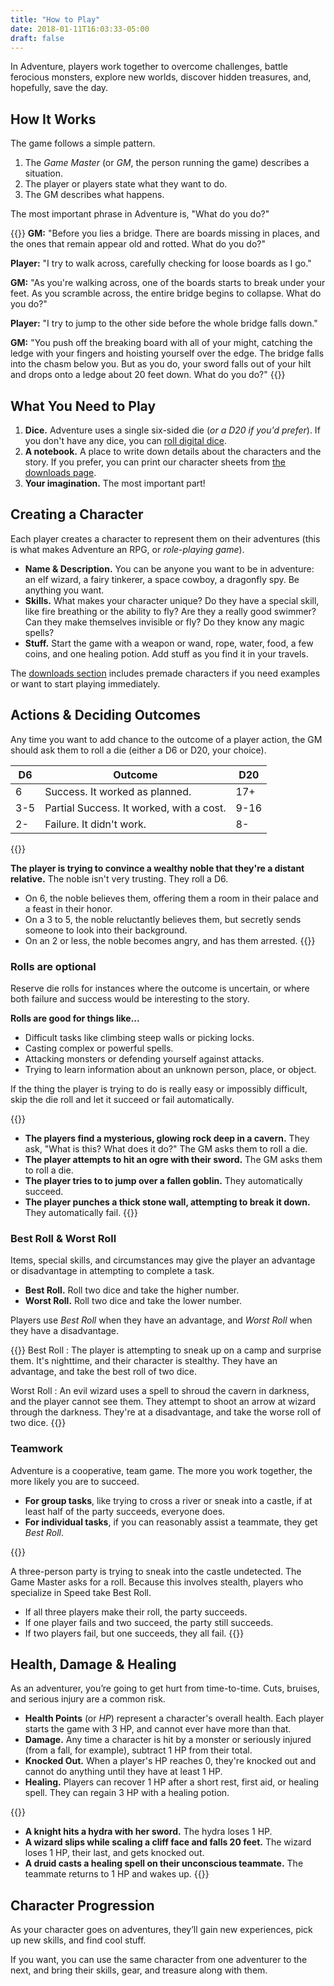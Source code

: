 ```yaml
---
title: "How to Play"
date: 2018-01-11T16:03:33-05:00
draft: false
---
```


In Adventure, players work together to overcome challenges, battle ferocious monsters, explore new worlds, discover hidden treasures, and, hopefully, save the day.

<div data-toc="Table of Content"></div>



## How It Works

The game follows a simple pattern.

1. The _Game Master_ (or _GM_, the person running the game) describes a situation.
2. The player or players state what they want to do.
3. The GM describes what happens.

The most important phrase in Adventure is, "What do you do?"

{{<callout title="Example">}}
**GM:** "Before you lies a bridge. There are boards missing in places, and the ones that remain appear old and rotted. What do you do?"

**Player:** "I try to walk across, carefully checking for loose boards as I go."

**GM:** "As you're walking across, one of the boards starts to break under your feet. As you scramble across, the entire bridge begins to collapse. What do you do?"

**Player:** "I try to jump to the other side before the whole bridge falls down."

**GM:** "You push off the breaking board with all of your might, catching the ledge with your fingers and hoisting yourself over the edge. The bridge falls into the chasm below you. But as you do, your sword falls out of your hilt and drops onto a ledge about 20 feet down. What do you do?"
{{</callout>}}



## What You Need to Play

1. **Dice.** Adventure uses a single six-sided die (_or a D20 if you'd prefer_). If you don't have any dice, you can [roll digital dice](/dice/).
2. **A notebook.** A place to write down details about the characters and the story. If you prefer, you can print our character sheets from [the downloads page](/downloads).
3. **Your imagination.** The most important part!



## Creating a Character

Each player creates a character to represent them on their adventures (this is what makes Adventure an RPG, or _role-playing game_).

- **Name & Description.** You can be anyone you want to be in adventure: an elf wizard, a fairy tinkerer, a space cowboy, a dragonfly spy. Be anything you want.
- **Skills.** What makes your character unique? Do they have a special skill, like fire breathing or the ability to fly? Are they a really good swimmer? Can they make themselves invisible or fly? Do they know any magic spells?
- **Stuff.** Start the game with a weapon or wand, rope, water, food, a few coins, and one healing potion. Add stuff as you find it in your travels.

The [downloads section](/downloads) includes premade characters if you need examples or want to start playing immediately.

<!-- @TODO: move to GM page. _Players may want to use a toy, figurine, or paper cut-out to represent their character while they play._ -->



## Actions & Deciding Outcomes

Any time you want to add chance to the outcome of a player action, the GM should ask them to roll a die (either a D6 or D20, your choice).

| D6  | Outcome                                  | D20   |
|-----|------------------------------------------|-------|
| 6   | Success. It worked as planned.           | 17+   |
| 3-5 | Partial Success. It worked, with a cost. | 9-16  |
| 2-  | Failure. It didn't work.                 | 8-    |

{{<callout title="Example">}}

<p class="margin-bottom-small"><strong>The player is trying to convince a wealthy noble that they're a distant relative.</strong> The noble isn't very trusting. They roll a D6.</p>

- On 6, the noble believes them, offering them a room in their palace and a feast in their honor.
- On a 3 to 5, the noble reluctantly believes them, but secretly sends someone to look into their background.
- On an 2 or less, the noble becomes angry, and has them arrested.
{{</callout>}}

### Rolls are optional

Reserve die rolls for instances where the outcome is uncertain, or where both failure and success would be interesting to the story.

<p class="margin-bottom-small"><strong>Rolls are good for things like...</strong></p>

- Difficult tasks like climbing steep walls or picking locks.
- Casting complex or powerful spells.
- Attacking monsters or defending yourself against attacks.
- Trying to learn information about an unknown person, place, or object.

If the thing the player is trying to do is really easy or impossibly difficult, skip the die roll and let it succeed or fail automatically.

{{<callout title="Examples">}}
- **The players find a mysterious, glowing rock deep in a cavern.** They ask, "What is this? What does it do?" The GM asks them to roll a die.
- **The player attempts to hit an ogre with their sword.** The GM asks them to roll a die.
- **The player tries to to jump over a fallen goblin.** They automatically succeed.
- **The player punches a thick stone wall, attempting to break it down.** They automatically fail.
{{</callout>}}

### Best Roll & Worst Roll

Items, special skills, and circumstances may give the player an advantage or disadvantage in attempting to complete a task.

- **Best Roll.** Roll two dice and take the higher number.
- **Worst Roll.** Roll two dice and take the lower number.

Players use _Best Roll_ when they have an advantage, and _Worst Roll_ when they have a disadvantage.

{{<callout title="Examples">}}
Best Roll
: The player is attempting to sneak up on a camp and surprise them. It's nighttime, and their character is stealthy. They have an advantage, and take the best roll of two dice.

Worst Roll
: An evil wizard uses a spell to shroud the cavern in darkness, and the player cannot see them. They attempt to shoot an arrow at wizard through the darkness. They're at a disadvantage, and take the worse roll of two dice.
{{</callout>}}

<!-- @TODO move to GM page

Fleeing a Battle

Every now and then, players may find themselves in a battle they just can't win.

Players can choose to flee a battle at any time, including in the middle of one. The Game Master may require a die roll to determine what happens. -->

### Teamwork

Adventure is a cooperative, team game. The more you work together, the more likely you are to succeed.

- **For group tasks**, like trying to cross a river or sneak into a castle, if at least half of the party succeeds, everyone does.
- **For individual tasks**, if you can reasonably assist a teammate, they get _Best Roll_.

{{<callout title="Example">}}

<p class="margin-bottom-small">A three-person party is trying to sneak into the castle undetected. The Game Master asks for a roll. Because this involves stealth, players who specialize in Speed take Best Roll.</p>

- If all three players make their roll, the party succeeds.
- If one player fails and two succeed, the party still succeeds.
- If two players fail, but one succeeds, they all fail.
{{</callout>}}



## Health, Damage & Healing

As an adventurer, you’re going to get hurt from time-to-time. Cuts, bruises, and serious injury are a common risk.

- **Health Points** (or _HP_) represent a character's overall health. Each player starts the game with 3 HP, and cannot ever have more than that.
- **Damage.** Any time a character is hit by a monster or seriously injured (from a fall, for example), subtract 1 HP from their total.
- **Knocked Out.** When a player's HP reaches 0, they're knocked out and cannot do anything until they have at least 1 HP.
- **Healing.** Players can recover 1 HP after a short rest, first aid, or healing spell. They can regain 3 HP with a healing potion.

{{<callout title="Examples">}}
- **A knight hits a hydra with her sword.** The hydra loses 1 HP.
- **A wizard slips while scaling a cliff face and falls 20 feet.** The wizard loses 1 HP, their last, and gets knocked out.
- **A druid casts a healing spell on their unconscious teammate.** The teammate returns to 1 HP and wakes up.
{{</callout>}}



## Character Progression

As your character goes on adventures, they’ll gain new experiences, pick up new skills, and find cool stuff.

If you want, you can use the same character from one adventurer to the next, and bring their skills, gear, and treasure along with them.




<!-- @TODO add to GM guide

## House Rules

House rules are strongly encouraged in Adventure. Here are some ideas you may want to adapt to your game.

### Pets

For added fun, characters can have a pet that accompanies them on their adventures and helps them along the way. This can add a fun dimension to the game.

Pets can be small and sensible (a cat, dog, or woodland creature) or large and absurd (a dinosaur, dragon, or elephant). A player’s pet can be used to get them out of a tough situation, as a weapon in battle, or just for added flavor and interest in role playing.

{{<callout title="Example">}}
Quill didn't expect the rope to snap on the sharp edge of the well, or he never would have come down here by himself.

Fortunately, he brought along Geoffrey, his pet rat. He instructed Geoffrey to scurry up the wall and find help.

_Roll to see what happens._
{{</callout>}}


### Tinkering

If you have an adventurer who loves to build things and has a big imagination, tinkering is an awesome special skill. A tinkerer can build small creations from bits of scrap metal and wood.

**Here’s how it works.**

- Tinkered items can be robotic toys, weapons, tools, and more.
- Tinkered items are small and fragile, and stop working after a few turns.
- Only one tinkered item can exist at a time.
- The parts from a tinkered item can be reclaimed to build another (either after it break, or when the adventurer decides they’d like to build something else).

The Game Master may choose to have the adventurer first acquire a tinker kit: gears, bits of scrap metal, and some small tools from a shopkeeper in the game.


### Chaos Magic

For added fun, you can introduce magical items that randomly unleash a surge of chaotic magic and create random effects.

<p class="margin-bottom-small"><strong>Some things that can cause chaos magic:</strong></p>

- Wands, staffs, and magical talismans, when used to cast spells or conjure abilities
- Weapons and armor, when used in battle
- Potions and herbs of unknown origin, when consumed

You don't need to have random effects occur _every_ time the item is used. In fact, it's probably more fun if it happens occasionally. If you want, you can flip a coin.

**[Here's a list of random effects you can use.](/random-effects/)** Roll some dice to pick one at random.

{{<callout title="Introducing Chaos Magic Items">}}
Chaos magic items can be items that the players find in their travels, or they could be given to the players by the quest giver before they start their adventure.

> I borrowed some tools and supplies from Piper Skiprock, the wizard inventor, to aid you on your quest. He insisted that they're not finished yet, but they'll have be good enough for now. Time is of the essence...

{{</callout>}} -->